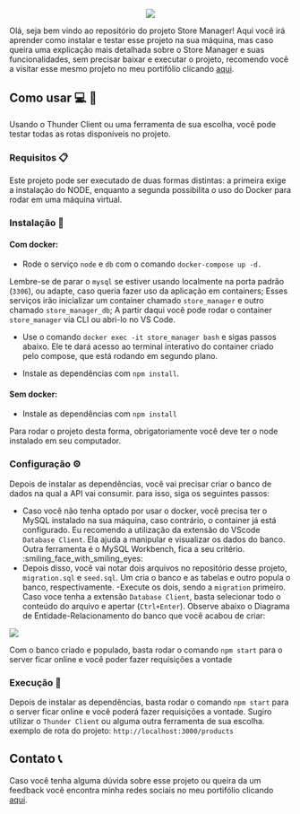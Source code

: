 <p align="center">
  <img src="https://user-images.githubusercontent.com/94487469/232917084-3b73e9f3-aa4d-42ab-a153-c85d6fa4e575.png">
</p>


Olá, seja bem vindo ao repositório do projeto Store Manager! Aqui você irá aprender como instalar e testar esse projeto na sua máquina, mas caso queira uma explicação mais detalhada sobre o Store Manager e suas funcionalidades, sem precisar baixar e executar o projeto, recomendo você a visitar esse mesmo projeto no meu portifólio clicando [aqui](https://felupee.github.io/back-end/projetos/store-manager/store-manager.html).

## Como usar :computer: :rocket: 

Usando o Thunder Client ou uma ferramenta de sua escolha, você pode testar todas as rotas disponíveis no projeto.

### Requisitos :clipboard: 

Este projeto pode ser executado de duas formas distintas: a primeira exige a instalação do NODE, enquanto a segunda possibilita o uso do Docker para rodar em uma máquina virtual.

### Instalação :wrench:
#### Com docker:

- Rode o serviço `node` e `db` com o comando `docker-compose up -d.`

Lembre-se de parar o `mysql` se estiver usando localmente na porta padrão (`3306`), ou adapte, caso queria fazer uso da aplicação em containers;
Esses serviços irão inicializar um container chamado `store_manager` e outro chamado `store_manager_db`;
A partir daqui você pode rodar o container `store_manager` via CLI ou abri-lo no VS Code.

- Use o comando `docker exec -it store_manager bash` e sigas passos abaixo.
Ele te dará acesso ao terminal interativo do container criado pelo compose, que está rodando em segundo plano.

- Instale as dependências com `npm install`.

#### Sem docker:

- Instale as dependências com `npm install`

Para rodar o projeto desta forma, obrigatoriamente você deve ter o node instalado em seu computador.

### Configuração :gear:

Depois de instalar as dependências, você vai precisar criar o banco de dados na qual a API vai consumir. para isso, siga os seguintes passos:

- Caso você não tenha optado por usar o docker, você precisa ter o MySQL instalado na sua máquina, caso contrário, o container já está configurado.
Eu recomendo a utilização da extensão do VScode `Database Client`. Ela ajuda a manipular e visualizar os dados do banco. Outra ferramenta é o MySQL Workbench, fica a seu critério. :smiling_face_with_smiling_eyes:
- Depois disso, você vai notar dois arquivos no repositório desse projeto, `migration.sql` e `seed.sql`. Um cria o banco e as tabelas e outro popula o banco, respectivamente.
-Execute os dois, sendo a `migration` primeiro. Caso voce tenha a extensão `Database Client`, basta selecionar todo o conteúdo do arquivo e apertar (`Ctrl+Enter`).
Observe abaixo o Diagrama de Entidade-Relacionamento do banco que você acabou de criar:

<img src="https://user-images.githubusercontent.com/94487469/232912321-8cc7c6e2-3acd-45b2-b8ac-ad110551a406.png">

Com o banco criado e populado, basta rodar o comando `npm start` para o server ficar online e você poder fazer requisições a vontade

### Execução :runner:

Depois de instalar as dependências, basta rodar o comando `npm start` para o server ficar online e você poderá fazer requisições a vontade. Sugiro utilizar o `Thunder Client` ou alguma outra ferramenta de sua escolha. 
exemplo de rota do projeto: `http://localhost:3000/products`

## Contato :telephone_receiver:

Caso você tenha alguma dúvida sobre esse projeto ou queira da um feedback você encontra minha redes sociais no meu portifólio clicando [aqui](https://felupee.github.io/#contact).
